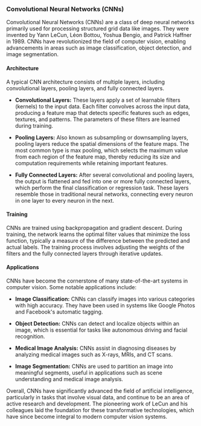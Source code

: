 ### Convolutional Neural Networks (CNNs)

Convolutional Neural Networks (CNNs) are a class of deep neural networks primarily used for processing structured grid data like images. They were invented by Yann LeCun, Léon Bottou, Yoshua Bengio, and Patrick Haffner in 1989. CNNs have revolutionized the field of computer vision, enabling advancements in areas such as image classification, object detection, and image segmentation.

#### Architecture

A typical CNN architecture consists of multiple layers, including convolutional layers, pooling layers, and fully connected layers.

- **Convolutional Layers:** These layers apply a set of learnable filters (kernels) to the input data. Each filter convolves across the input data, producing a feature map that detects specific features such as edges, textures, and patterns. The parameters of these filters are learned during training.

- **Pooling Layers:** Also known as subsampling or downsampling layers, pooling layers reduce the spatial dimensions of the feature maps. The most common type is max pooling, which selects the maximum value from each region of the feature map, thereby reducing its size and computation requirements while retaining important features.

- **Fully Connected Layers:** After several convolutional and pooling layers, the output is flattened and fed into one or more fully connected layers, which perform the final classification or regression task. These layers resemble those in traditional neural networks, connecting every neuron in one layer to every neuron in the next.

#### Training

CNNs are trained using backpropagation and gradient descent. During training, the network learns the optimal filter values that minimize the loss function, typically a measure of the difference between the predicted and actual labels. The training process involves adjusting the weights of the filters and the fully connected layers through iterative updates.

#### Applications

CNNs have become the cornerstone of many state-of-the-art systems in computer vision. Some notable applications include:

- **Image Classification:** CNNs can classify images into various categories with high accuracy. They have been used in systems like Google Photos and Facebook's automatic tagging.

- **Object Detection:** CNNs can detect and localize objects within an image, which is essential for tasks like autonomous driving and facial recognition.

- **Medical Image Analysis:** CNNs assist in diagnosing diseases by analyzing medical images such as X-rays, MRIs, and CT scans.

- **Image Segmentation:** CNNs are used to partition an image into meaningful segments, useful in applications such as scene understanding and medical image analysis.

Overall, CNNs have significantly advanced the field of artificial intelligence, particularly in tasks that involve visual data, and continue to be an area of active research and development. The pioneering work of LeCun and his colleagues laid the foundation for these transformative technologies, which have since become integral to modern computer vision systems.
